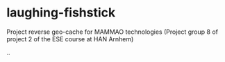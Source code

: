 # laughing-fishstick
Project reverse geo-cache for MAMMAO technologies (Project group 8 of project 2 of the ESE course at HAN Arnhem) 


..